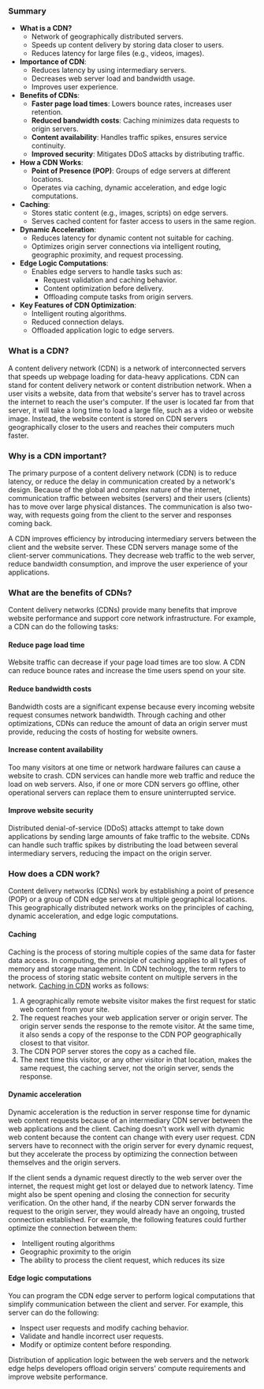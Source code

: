 ### Summary
- **What is a CDN?**
    - Network of geographically distributed servers.
    - Speeds up content delivery by storing data closer to users.
    - Reduces latency for large files (e.g., videos, images).
- **Importance of CDN**:
    - Reduces latency by using intermediary servers.
    - Decreases web server load and bandwidth usage.
    - Improves user experience.
- **Benefits of CDNs**:
    - **Faster page load times**: Lowers bounce rates, increases user retention.
    - **Reduced bandwidth costs**: Caching minimizes data requests to origin servers.
    - **Content availability**: Handles traffic spikes, ensures service continuity.
    - **Improved security**: Mitigates DDoS attacks by distributing traffic.
- **How a CDN Works**:
    - **Point of Presence (POP)**: Groups of edge servers at different locations.
    - Operates via caching, dynamic acceleration, and edge logic computations.
- **Caching**:
    - Stores static content (e.g., images, scripts) on edge servers.
    - Serves cached content for faster access to users in the same region.
- **Dynamic Acceleration**:
    - Reduces latency for dynamic content not suitable for caching.
    - Optimizes origin server connections via intelligent routing, geographic proximity, and request processing.
- **Edge Logic Computations**:
    - Enables edge servers to handle tasks such as:
        - Request validation and caching behavior.
        - Content optimization before delivery.
        - Offloading compute tasks from origin servers.
- **Key Features of CDN Optimization**:
    - Intelligent routing algorithms.
    - Reduced connection delays.
    - Offloaded application logic to edge servers.

### What is a CDN?
A content delivery network (CDN) is a network of interconnected servers that speeds up webpage loading for data-heavy applications. CDN can stand for content delivery network or content distribution network. When a user visits a website, data from that website's server has to travel across the internet to reach the user's computer. If the user is located far from that server, it will take a long time to load a large file, such as a video or website image. Instead, the website content is stored on CDN servers geographically closer to the users and reaches their computers much faster.

### Why is a CDN important?
The primary purpose of a content delivery network (CDN) is to reduce latency, or reduce the delay in communication created by a network's design. Because of the global and complex nature of the internet, communication traffic between websites (servers) and their users (clients) has to move over large physical distances. The communication is also two-way, with requests going from the client to the server and responses coming back.  
  
A CDN improves efficiency by introducing intermediary servers between the client and the website server. These CDN servers manage some of the client-server communications. They decrease web traffic to the web server, reduce bandwidth consumption, and improve the user experience of your applications.

### What are the benefits of CDNs?
Content delivery networks (CDNs) provide many benefits that improve website performance and support core network infrastructure. For example, a CDN can do the following tasks:

#### Reduce page load time
Website traffic can decrease if your page load times are too slow. A CDN can reduce bounce rates and increase the time users spend on your site.

#### Reduce bandwidth costs
Bandwidth costs are a significant expense because every incoming website request consumes network bandwidth. Through caching and other optimizations, CDNs can reduce the amount of data an origin server must provide, reducing the costs of hosting for website owners.

#### Increase content availability
Too many visitors at one time or network hardware failures can cause a website to crash. CDN services can handle more web traffic and reduce the load on web servers. Also, if one or more CDN servers go offline, other operational servers can replace them to ensure uninterrupted service.

#### Improve website security
Distributed denial-of-service (DDoS) attacks attempt to take down applications by sending large amounts of fake traffic to the website. CDNs can handle such traffic spikes by distributing the load between several intermediary servers, reducing the impact on the origin server.

### How does a CDN work?
Content delivery networks (CDNs) work by establishing a point of presence (POP) or a group of CDN edge servers at multiple geographical locations. This geographically distributed network works on the principles of caching, dynamic acceleration, and edge logic computations.

#### Caching
Caching is the process of storing multiple copies of the same data for faster data access. In computing, the principle of caching applies to all types of memory and storage management. In CDN technology, the term refers to the process of storing static website content on multiple servers in the network. [Caching in CDN](https://aws.amazon.com/caching/cdn/) works as follows:

1. A geographically remote website visitor makes the first request for static web content from your site.
2. The request reaches your web application server or origin server. The origin server sends the response to the remote visitor. At the same time, it also sends a copy of the response to the CDN POP geographically closest to that visitor.
3. The CDN POP server stores the copy as a cached file.
4. The next time this visitor, or any other visitor in that location, makes the same request, the caching server, not the origin server, sends the response. 

#### Dynamic acceleration
Dynamic acceleration is the reduction in server response time for dynamic web content requests because of an intermediary CDN server between the web applications and the client. Caching doesn't work well with dynamic web content because the content can change with every user request. CDN servers have to reconnect with the origin server for every dynamic request, but they accelerate the process by optimizing the connection between themselves and the origin servers.

If the client sends a dynamic request directly to the web server over the internet, the request might get lost or delayed due to network latency. Time might also be spent opening and closing the connection for security verification. On the other hand, if the nearby CDN server forwards the request to the origin server, they would already have an ongoing, trusted connection established. For example, the following features could further optimize the connection between them:
-  Intelligent routing algorithms
- Geographic proximity to the origin
- The ability to process the client request, which reduces its size

#### Edge logic computations
You can program the CDN edge server to perform logical computations that simplify communication between the client and server. For example, this server can do the following:
- Inspect user requests and modify caching behavior.
- Validate and handle incorrect user requests.
- Modify or optimize content before responding.

Distribution of application logic between the web servers and the network edge helps developers offload origin servers' compute requirements and improve website performance.
